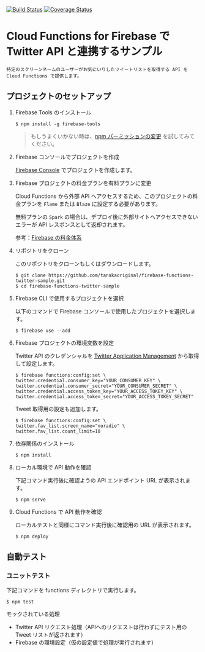 [![Build Status](https://travis-ci.org/tanakaoriginal/firebase-functions-twitter-sample.svg?branch=master)](https://travis-ci.org/tanakaoriginal/firebase-functions-twitter-sample)
[![Coverage Status](https://coveralls.io/repos/github/tanakaoriginal/firebase-functions-twitter-sample/badge.svg?branch=master)](https://coveralls.io/github/tanakaoriginal/firebase-functions-twitter-sample?branch=master)

# Cloud Functions for Firebase で Twitter API と連携するサンプル

    特定のスクリーンネームのユーザーがお気にいりしたツイートリストを取得する API を Cloud Functions で提供します。

## プロジェクトのセットアップ

1. Firebase Tools のインストール

    ```
    $ npm install -g firebase-tools
    ```

    > もしうまくいかない時は、[npm パーミッションの変更](https://docs.npmjs.com/getting-started/fixing-npm-permissions) を試してみてください。

2. Firebase コンソールでプロジェクトを作成

    [Firebase Console](https://console.firebase.google.com/) でプロジェクトを作成します。

3. Firebase プロジェクトの料金プランを有料プランに変更

    Cloud Functions から外部 API へアクセスするため、このプロジェクトの料金プランを `Flame` または `Blaze` に設定する必要があります。

    無料プランの `Spark` の場合は、デプロイ後に外部サイトへアクセスできないエラーが API レスポンスとして返却されます。

    参考：[Firebase の料金体系](https://firebase.google.com/pricing/)

4. リポジトリをクローン

    このリポジトリをクローンもしくはダウンロードします。

    ```
    $ git clone https://github.com/tanakaoriginal/firebase-functions-twitter-sample.git
    $ cd firebase-functions-twitter-sample
    ```

5. Firebase CLI で使用するプロジェクトを選択

    以下のコマンドで Firebase コンソールで使用したプロジェクトを選択します。

    ```
    $ firebase use --add
    ```

6. Firebase プロジェクトの環境変数を設定

    Twitter API のクレデンシャルを [Twitter Application Management](https://apps.twitter.com/) から取得して設定します。

    ```
    $ firebase functions:config:set \
    twitter.credential.consumer_key="YOUR_CONSUMER_KEY" \
    twitter.credential.consumer_secret="YOUR_CONSUMER_SECRET" \
    twitter.credential.access_token_key="YOUR_ACCESS_TOKEY_KEY" \
    twitter.credential.access_token_secret="YOUR_ACCESS_TOKEY_SECRET"
    ```

    Tweet 取得用の設定も追加します。

    ```
    $ firebase functions:config:set \
    twitter.fav_list.screen_name="noradio" \
    twitter.fav_list.count_limit=10
    ```

7. 依存関係のインストール

    ```
    $ npm install
    ```

8.  ローカル環境で API 動作を確認

    下記コマンド実行後に確認ようの API エンドポイント URL が表示されます。

    ```
    $ npm serve
    ```

9.  Cloud Functions で API 動作を確認

    ローカルテストと同様にコマンド実行後に確認用の URL が表示されます。

    ```
    $ npm deploy
    ```

## 自動テスト

### ユニットテスト

下記コマンドを functions ディレクトリで実行します。

```
$ npm test
```

モックされている処理

* Twitter API リクエスト処理（APIへのリクエストは行わずにテスト用の Tweet リストが返されます）
* Firebase の環境設定（仮の設定値で処理が実行されます）
